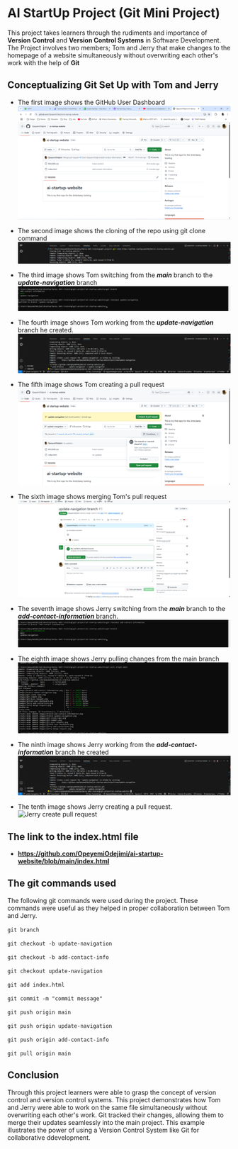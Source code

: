 # AI StartUp Project (Git Mini Project)

This project takes learners through the rudiments and importance of **Version Control** and **Version Control Systems** in Software Development. The Project involves two members; Tom and Jerry that make changes to the homepage of a website simultaneously without overwriting each other's work with the help of **Git**

## Conceptualizing Git Set Up with Tom and Jerry

* The first image shows the GitHub User Dashboard
![Github User Dashboard](Images/github-user-dashboard.png)

* The second image shows the cloning of the repo using git clone command
![it clone screenshot](Images/git-clone-repo.png)

* The third image shows Tom switching from the *__main__* branch to the *__update-navigation__* branch
![Tom switching to the update-navigation branch](Images/branch-update-navigation.png)

* The fourth image shows Tom working from the *__update-navigation__* branch he created.
![Tom working from his branch](Images/git-pull-request.png)

* The fifth image shows Tom creating a pull request
![Tom's pull request](Images/tom-create-PR.png)

* The sixth image shows merging Tom's pull request
![Merging Tom's request](Images/tom-merge-PR.png)

* The seventh image shows Jerry switching from the *__main__* branch to the *__add-contact-information__* branch.
![Jerry switching to the add-contact-information branch](Images/switch-jerry-branch.png)

* The eighth image shows Jerry pulling changes from the main branch
![Jerry pulling changes from the main branch](Images/pull-to-jerry-branch.png)


* The ninth image shows Jerry working from the *__add-contact-information__* branch he created
![Jerry working from his branch](Images/git-pull-request.png)

* The tenth image shows Jerry creating a pull request.
![Jerry create pull request]()


## The link to the index.html file

* **__https://github.com/OpeyemiOdejimi/ai-startup-website/blob/main/index.html__**

## The git commands used

The following git commands were used during the project. These commands were useful as they helped in proper collaboration between Tom and Jerry.

``git branch``

``git checkout -b update-navigation``

``git checkout -b add-contact-info``

``git checkout update-navigation``

``git add index.html``

``git commit -m "commit message"``

``git push origin main``

``git push origin update-navigation``

``git push origin add-contact-info``

``git pull origin main``


## Conclusion

Through this project learners were able to grasp the concept of version control and version control systems. This project demonstrates how Tom and Jerry were able to work on the same file simultaneously without overwriting each other's work. Git tracked their changes, allowing them to merge their updates seamlessly into the main project. This example illustrates the power of using a Version Control System like Git for collaborative ddevelopment.
